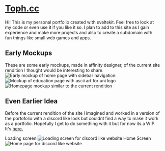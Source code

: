 # [Toph.cc](https://www.toph.cc)

Hi! This is my personal portfolio created with sveltekit. Feel free to look at my code or even use it if you like it so. I plan to add to this site as I gain experience and make more projects and also to create a subdomain with fun things like small web games and apps.

## Early Mockups

These are some early mockups, made in affinity designer, of the current site rendition I thought would be interesting to share.![Early mockup of home page with sidebar navigation](https://i.imgur.com/r0OZVoC.png)
![Mockup of education page with ascii art for uni logo](https://i.imgur.com/VfESVEK.png)
![Homepage mockup similar to the current rendition](https://i.imgur.com/U1H7TPn.png)

## Even Earlier Idea

Before the current rendition of the site I imagined and worked in a version of the portofolio with a discord like look but couldnt find a way to make it work as a portfolio. Hopefully I get to do something with it but for now its a WIP. It's [here.](https://github.com/TophC7/toph)

Loading screen
![Loading screen for discord like website](https://i.imgur.com/2T9Ih0w.png)
Home Screen
![Home page for discord like website](https://i.imgur.com/T8ceu7n.png)
